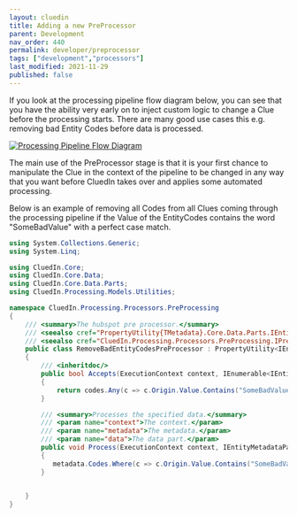 ```yaml
---
layout: cluedin
title: Adding a new PreProcessor
parent: Development
nav_order: 440
permalink: developer/preprocessor
tags: ["development","processors"]
last_modified: 2021-11-29
published: false
---
```


If you look at the processing pipeline flow diagram below, you can see that you have the ability very early on to inject custom logic to change a Clue before the processing starts. There are many good use cases this e.g. removing bad Entity Codes before data is processed.

<a href="../assets/images/development/processing-pipeline.png" target="_blank">![Processing Pipeline Flow Diagram](../assets/images/development/processing-pipeline.png)</a>

The main use of the PreProcessor stage is that it is your first chance to manipulate the Clue in the context of the pipeline to be changed in any way that you want before CluedIn takes over and applies some automated processing. 

Below is an example of removing all Codes from all Clues coming through the processing pipeline if the Value of the EntityCodes contains the word "SomeBadValue" with a perfect case match.


```csharp
using System.Collections.Generic;
using System.Linq;

using CluedIn.Core;
using CluedIn.Core.Data;
using CluedIn.Core.Data.Parts;
using CluedIn.Processing.Models.Utilities;

namespace CluedIn.Processing.Processors.PreProcessing
{
    /// <summary>The hubspot pre processor.</summary>
    /// <seealso cref="PropertyUtility{TMetadata}.Core.Data.Parts.IEntityMetadataPart}" />
    /// <seealso cref="CluedIn.Processing.Processors.PreProcessing.IPreProcessor" />
    public class RemoveBadEntityCodesPreProcessor : PropertyUtility<IEntityMetadataPart>, IPreProcessor
    {
        /// <inheritdoc/>
        public bool Accepts(ExecutionContext context, IEnumerable<IEntityCode> codes)
        {
            return codes.Any(c => c.Origin.Value.Contains("SomeBadValue"));
        }

        /// <summary>Processes the specified data.</summary>
        /// <param name="context">The context.</param>
        /// <param name="metadata">The metadata.</param>
        /// <param name="data">The data part.</param>
        public void Process(ExecutionContext context, IEntityMetadataPart metadata, IDataPart data)
        {
           metadata.Codes.Where(c => c.Origin.Value.Contains("SomeBadValue")).Remove();
        }

       
    }
}
```